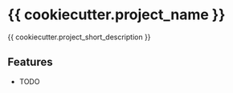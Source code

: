 # {{ cookiecutter.project_name }}

{{ cookiecutter.project_short_description }}

## Features

* TODO
